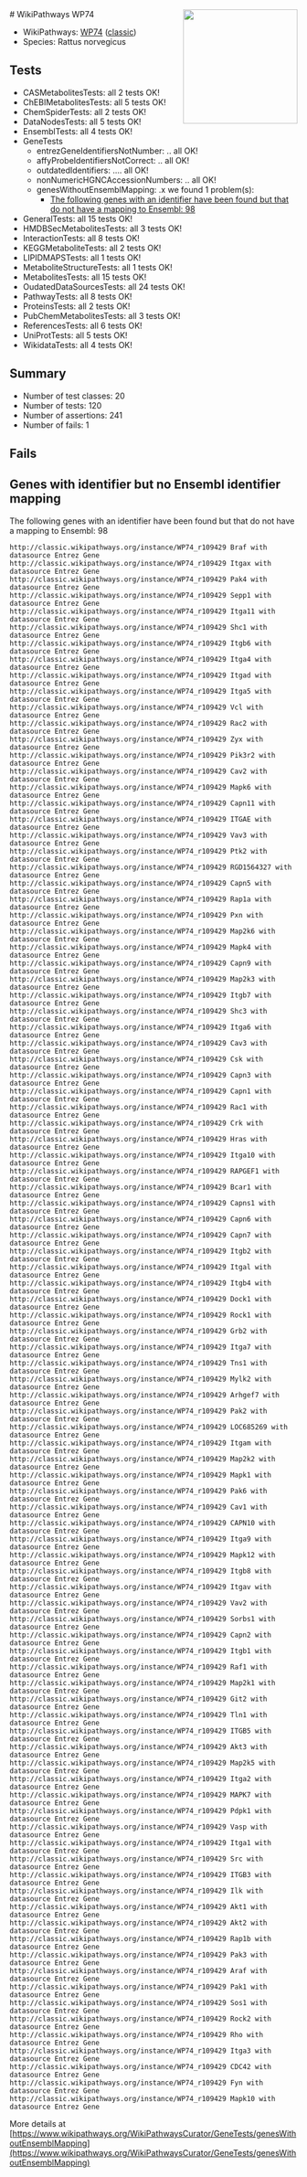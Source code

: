 <img style="float: right; width: 200px" src="https://upload.wikimedia.org/wikipedia/commons/thumb/8/83/Wplogo_with_text_500.png/640px-Wplogo_with_text_500.png" />
# WikiPathways WP74

* WikiPathways: [WP74](https://wikipathways.org/pathways/WP74) ([classic](https://classic.wikipathways.org/instance/WP74))
* Species: Rattus norvegicus
## Tests
* CASMetabolitesTests: all 2 tests OK!
* ChEBIMetabolitesTests: all 5 tests OK!
* ChemSpiderTests: all 2 tests OK!
* DataNodesTests: all 5 tests OK!
* EnsemblTests: all 4 tests OK!
* GeneTests
    * entrezGeneIdentifiersNotNumber: .. all OK!
    * affyProbeIdentifiersNotCorrect: .. all OK!
    * outdatedIdentifiers: .... all OK!
    * nonNumericHGNCAccessionNumbers: .. all OK!
    * genesWithoutEnsemblMapping: .x we found 1 problem(s):
        * [The following genes with an identifier have been found but that do not have a mapping to Ensembl: 98](#c4e5440d)
* GeneralTests: all 15 tests OK!
* HMDBSecMetabolitesTests: all 3 tests OK!
* InteractionTests: all 8 tests OK!
* KEGGMetaboliteTests: all 2 tests OK!
* LIPIDMAPSTests: all 1 tests OK!
* MetaboliteStructureTests: all 1 tests OK!
* MetabolitesTests: all 15 tests OK!
* OudatedDataSourcesTests: all 24 tests OK!
* PathwayTests: all 8 tests OK!
* ProteinsTests: all 2 tests OK!
* PubChemMetabolitesTests: all 3 tests OK!
* ReferencesTests: all 6 tests OK!
* UniProtTests: all 5 tests OK!
* WikidataTests: all 4 tests OK!


## Summary

* Number of test classes: 20
* Number of tests: 120
* Number of assertions: 241
* Number of fails: 1

## Fails

<a name="c4e5440d" />

## Genes with identifier but no Ensembl identifier mapping

The following genes with an identifier have been found but that do not have a mapping to Ensembl: 98
```
http://classic.wikipathways.org/instance/WP74_r109429 Braf with datasource Entrez Gene
http://classic.wikipathways.org/instance/WP74_r109429 Itgax with datasource Entrez Gene
http://classic.wikipathways.org/instance/WP74_r109429 Pak4 with datasource Entrez Gene
http://classic.wikipathways.org/instance/WP74_r109429 Sepp1 with datasource Entrez Gene
http://classic.wikipathways.org/instance/WP74_r109429 Itga11 with datasource Entrez Gene
http://classic.wikipathways.org/instance/WP74_r109429 Shc1 with datasource Entrez Gene
http://classic.wikipathways.org/instance/WP74_r109429 Itgb6 with datasource Entrez Gene
http://classic.wikipathways.org/instance/WP74_r109429 Itga4 with datasource Entrez Gene
http://classic.wikipathways.org/instance/WP74_r109429 Itgad with datasource Entrez Gene
http://classic.wikipathways.org/instance/WP74_r109429 Itga5 with datasource Entrez Gene
http://classic.wikipathways.org/instance/WP74_r109429 Vcl with datasource Entrez Gene
http://classic.wikipathways.org/instance/WP74_r109429 Rac2 with datasource Entrez Gene
http://classic.wikipathways.org/instance/WP74_r109429 Zyx with datasource Entrez Gene
http://classic.wikipathways.org/instance/WP74_r109429 Pik3r2 with datasource Entrez Gene
http://classic.wikipathways.org/instance/WP74_r109429 Cav2 with datasource Entrez Gene
http://classic.wikipathways.org/instance/WP74_r109429 Mapk6 with datasource Entrez Gene
http://classic.wikipathways.org/instance/WP74_r109429 Capn11 with datasource Entrez Gene
http://classic.wikipathways.org/instance/WP74_r109429 ITGAE with datasource Entrez Gene
http://classic.wikipathways.org/instance/WP74_r109429 Vav3 with datasource Entrez Gene
http://classic.wikipathways.org/instance/WP74_r109429 Ptk2 with datasource Entrez Gene
http://classic.wikipathways.org/instance/WP74_r109429 RGD1564327 with datasource Entrez Gene
http://classic.wikipathways.org/instance/WP74_r109429 Capn5 with datasource Entrez Gene
http://classic.wikipathways.org/instance/WP74_r109429 Rap1a with datasource Entrez Gene
http://classic.wikipathways.org/instance/WP74_r109429 Pxn with datasource Entrez Gene
http://classic.wikipathways.org/instance/WP74_r109429 Map2k6 with datasource Entrez Gene
http://classic.wikipathways.org/instance/WP74_r109429 Mapk4 with datasource Entrez Gene
http://classic.wikipathways.org/instance/WP74_r109429 Capn9 with datasource Entrez Gene
http://classic.wikipathways.org/instance/WP74_r109429 Map2k3 with datasource Entrez Gene
http://classic.wikipathways.org/instance/WP74_r109429 Itgb7 with datasource Entrez Gene
http://classic.wikipathways.org/instance/WP74_r109429 Shc3 with datasource Entrez Gene
http://classic.wikipathways.org/instance/WP74_r109429 Itga6 with datasource Entrez Gene
http://classic.wikipathways.org/instance/WP74_r109429 Cav3 with datasource Entrez Gene
http://classic.wikipathways.org/instance/WP74_r109429 Csk with datasource Entrez Gene
http://classic.wikipathways.org/instance/WP74_r109429 Capn3 with datasource Entrez Gene
http://classic.wikipathways.org/instance/WP74_r109429 Capn1 with datasource Entrez Gene
http://classic.wikipathways.org/instance/WP74_r109429 Rac1 with datasource Entrez Gene
http://classic.wikipathways.org/instance/WP74_r109429 Crk with datasource Entrez Gene
http://classic.wikipathways.org/instance/WP74_r109429 Hras with datasource Entrez Gene
http://classic.wikipathways.org/instance/WP74_r109429 Itga10 with datasource Entrez Gene
http://classic.wikipathways.org/instance/WP74_r109429 RAPGEF1 with datasource Entrez Gene
http://classic.wikipathways.org/instance/WP74_r109429 Bcar1 with datasource Entrez Gene
http://classic.wikipathways.org/instance/WP74_r109429 Capns1 with datasource Entrez Gene
http://classic.wikipathways.org/instance/WP74_r109429 Capn6 with datasource Entrez Gene
http://classic.wikipathways.org/instance/WP74_r109429 Capn7 with datasource Entrez Gene
http://classic.wikipathways.org/instance/WP74_r109429 Itgb2 with datasource Entrez Gene
http://classic.wikipathways.org/instance/WP74_r109429 Itgal with datasource Entrez Gene
http://classic.wikipathways.org/instance/WP74_r109429 Itgb4 with datasource Entrez Gene
http://classic.wikipathways.org/instance/WP74_r109429 Dock1 with datasource Entrez Gene
http://classic.wikipathways.org/instance/WP74_r109429 Rock1 with datasource Entrez Gene
http://classic.wikipathways.org/instance/WP74_r109429 Grb2 with datasource Entrez Gene
http://classic.wikipathways.org/instance/WP74_r109429 Itga7 with datasource Entrez Gene
http://classic.wikipathways.org/instance/WP74_r109429 Tns1 with datasource Entrez Gene
http://classic.wikipathways.org/instance/WP74_r109429 Mylk2 with datasource Entrez Gene
http://classic.wikipathways.org/instance/WP74_r109429 Arhgef7 with datasource Entrez Gene
http://classic.wikipathways.org/instance/WP74_r109429 Pak2 with datasource Entrez Gene
http://classic.wikipathways.org/instance/WP74_r109429 LOC685269 with datasource Entrez Gene
http://classic.wikipathways.org/instance/WP74_r109429 Itgam with datasource Entrez Gene
http://classic.wikipathways.org/instance/WP74_r109429 Map2k2 with datasource Entrez Gene
http://classic.wikipathways.org/instance/WP74_r109429 Mapk1 with datasource Entrez Gene
http://classic.wikipathways.org/instance/WP74_r109429 Pak6 with datasource Entrez Gene
http://classic.wikipathways.org/instance/WP74_r109429 Cav1 with datasource Entrez Gene
http://classic.wikipathways.org/instance/WP74_r109429 CAPN10 with datasource Entrez Gene
http://classic.wikipathways.org/instance/WP74_r109429 Itga9 with datasource Entrez Gene
http://classic.wikipathways.org/instance/WP74_r109429 Mapk12 with datasource Entrez Gene
http://classic.wikipathways.org/instance/WP74_r109429 Itgb8 with datasource Entrez Gene
http://classic.wikipathways.org/instance/WP74_r109429 Itgav with datasource Entrez Gene
http://classic.wikipathways.org/instance/WP74_r109429 Vav2 with datasource Entrez Gene
http://classic.wikipathways.org/instance/WP74_r109429 Sorbs1 with datasource Entrez Gene
http://classic.wikipathways.org/instance/WP74_r109429 Capn2 with datasource Entrez Gene
http://classic.wikipathways.org/instance/WP74_r109429 Itgb1 with datasource Entrez Gene
http://classic.wikipathways.org/instance/WP74_r109429 Raf1 with datasource Entrez Gene
http://classic.wikipathways.org/instance/WP74_r109429 Map2k1 with datasource Entrez Gene
http://classic.wikipathways.org/instance/WP74_r109429 Git2 with datasource Entrez Gene
http://classic.wikipathways.org/instance/WP74_r109429 Tln1 with datasource Entrez Gene
http://classic.wikipathways.org/instance/WP74_r109429 ITGB5 with datasource Entrez Gene
http://classic.wikipathways.org/instance/WP74_r109429 Akt3 with datasource Entrez Gene
http://classic.wikipathways.org/instance/WP74_r109429 Map2k5 with datasource Entrez Gene
http://classic.wikipathways.org/instance/WP74_r109429 Itga2 with datasource Entrez Gene
http://classic.wikipathways.org/instance/WP74_r109429 MAPK7 with datasource Entrez Gene
http://classic.wikipathways.org/instance/WP74_r109429 Pdpk1 with datasource Entrez Gene
http://classic.wikipathways.org/instance/WP74_r109429 Vasp with datasource Entrez Gene
http://classic.wikipathways.org/instance/WP74_r109429 Itga1 with datasource Entrez Gene
http://classic.wikipathways.org/instance/WP74_r109429 Src with datasource Entrez Gene
http://classic.wikipathways.org/instance/WP74_r109429 ITGB3 with datasource Entrez Gene
http://classic.wikipathways.org/instance/WP74_r109429 Ilk with datasource Entrez Gene
http://classic.wikipathways.org/instance/WP74_r109429 Akt1 with datasource Entrez Gene
http://classic.wikipathways.org/instance/WP74_r109429 Akt2 with datasource Entrez Gene
http://classic.wikipathways.org/instance/WP74_r109429 Rap1b with datasource Entrez Gene
http://classic.wikipathways.org/instance/WP74_r109429 Pak3 with datasource Entrez Gene
http://classic.wikipathways.org/instance/WP74_r109429 Araf with datasource Entrez Gene
http://classic.wikipathways.org/instance/WP74_r109429 Pak1 with datasource Entrez Gene
http://classic.wikipathways.org/instance/WP74_r109429 Sos1 with datasource Entrez Gene
http://classic.wikipathways.org/instance/WP74_r109429 Rock2 with datasource Entrez Gene
http://classic.wikipathways.org/instance/WP74_r109429 Rho with datasource Entrez Gene
http://classic.wikipathways.org/instance/WP74_r109429 Itga3 with datasource Entrez Gene
http://classic.wikipathways.org/instance/WP74_r109429 CDC42 with datasource Entrez Gene
http://classic.wikipathways.org/instance/WP74_r109429 Fyn with datasource Entrez Gene
http://classic.wikipathways.org/instance/WP74_r109429 Mapk10 with datasource Entrez Gene
```

More details at [https://www.wikipathways.org/WikiPathwaysCurator/GeneTests/genesWithoutEnsemblMapping](https://www.wikipathways.org/WikiPathwaysCurator/GeneTests/genesWithoutEnsemblMapping)

